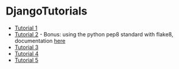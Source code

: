 # DjangoTutorials

- [Tutorial 1](https://github.com/svillav4/DjangoTutorials/tree/main/helloworld)
- [Tutorial 2](https://github.com/svillav4/DjangoTutorials/tree/3e8dc1c74fb05a3cf13b3c41588a3ee83e4528a6) - Bonus: using the python pep8 standard with flake8, documentation [here](https://flake8.pycqa.org/en/3.1.1/manpage.html)
- [Tutorial 3](https://github.com/svillav4/DjangoTutorials/tree/a321aa68f1614de316e72cf5085d5c3b15ba5a09)
- [Tutorial 4](https://github.com/svillav4/DjangoTutorials)
- [Tutorial 5](https://github.com/svillav4/DjangoDocker)